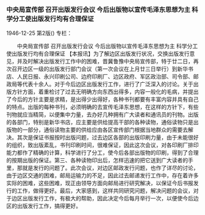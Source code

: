 ### 中央局宣传部  召开出版发行会议  今后出版物以宣传毛泽东思想为主  科学分工使出版发行均有合理保证

1946-12-25
第2版()
专栏：

　　中央局宣传部
    召开出版发行会议
    今后出版物以宣传毛泽东思想为主
    科学分工使出版发行均有合理保证
    【本报讯】为了解边区出版发行状况，交换出版发行意见，并及时解决出版发行工作中的困难，晋冀鲁豫中央局宣传部，特于廿二日，再次召开边区一级的出版发行部门会议（第一次会议在上月廿三日举行）到新华书店、人民日报、永兴印刷公司、边府印刷厂、边区政府、军区政治部、司令部、邮政局等代表十余人。对于今后边区出版发行工作，进行了广泛深入的讨论。关于出版方针方面，着重检讨了过去无明确方向东西出得多，内容一般化的毛病，并提出了今后的方针主要是求精，是出得少出得好，各种书刊都要有丰富内容并具有自己的特点。出版的每种书刊，必须明确的去宣传毛泽东思想，在这样的方针下，有些刊物就应当精简，以便集中力量，去办好几种拥有广大读者和通讯员的刊物。出版的各部门，特别是新华书店，应主要是供给提高干部的各种读物，通俗读物只是出版物的一部分，通俗读物主要的供给应由各区宣传部门根据当地群众的需要去解决。其次是保证书报按时出版问题，过去边区各部的出版印刷力量，由于未能很好的组织，致出版紊乱，书刊印刷时间，很难保证，因此这次会议，对各印刷厂排印能力都作了精确的计算，科学进行了分工，使今后各部出版物的印刷，得到了合理的按期出版的保证。第三、各种读物印出后，怎样迅速的把它送到广大读者的手里，那就是发行的问题了。此次会议，对边区邮政发行问题，也作了详尽的讨论，由于边区交通的困难，邮局运输力的不足，因此过去邮递发行工作中，存在着许多实际的困难，这些困难，现正由领导方面向邮局进行研究解决，以保证今后书报发行的工作，做得更好。最后，大家感到，这样共同研究问题，解决问题的会议，对于边区出版发行工作，有极大的帮助，因此决定今后每月举行一次，以便使今后边区的出版发行工作，搞得更好。
